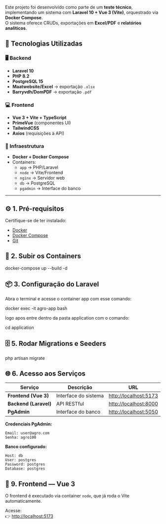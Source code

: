 Este projeto foi desenvolvido como parte de um **teste técnico**, implementando um sistema com **Laravel 10 + Vue 3 (Vite)**, orquestrado via **Docker Compose**.  
O sistema oferece CRUDs, exportações em **Excel/PDF** e **relatórios analíticos**.

## 🧱 Tecnologias Utilizadas

### 🖥️ Backend
- **Laravel 10**
- **PHP 8.2**
- **PostgreSQL 15**
- **Maatwebsite/Excel** → exportação `.xlsx`
- **Barryvdh/DomPDF** → exportação `.pdf`

### 💻 Frontend
- **Vue 3 + Vite + TypeScript**
- **PrimeVue** (componentes UI)
- **TailwindCSS**
- **Axios** (requisições à API)

### 🐳 Infraestrutura
- **Docker + Docker Compose**
- Containers:
  - `app` → PHP/Laravel
  - `node` → Vite/Frontend
  - `nginx` → Servidor web
  - `db` → PostgreSQL
  - `pgadmin` → Interface do banco

---

## ⚙️ 1. Pré-requisitos

Certifique-se de ter instalado:

- [Docker](https://www.docker.com/get-started)
- [Docker Compose](https://docs.docker.com/compose/)
- [Git](https://git-scm.com/downloads)

## 🐳 2. Subir os Containers

docker-compose up --build -d

## 📦 3. Configuração do Laravel

Abra o terminal e acesse o container app com esse comando:

docker exec -it agro-app bash

logo apos entre dentro da pasta application com o comando:

cd application

## 🗄️ 5. Rodar Migrations e Seeders

php artisan migrate

## 🌐 6. Acesso aos Serviços

| Serviço | Descrição | URL |
|----------|------------|------|
| **Frontend (Vue 3)** | Interface do sistema | [http://localhost:5173](http://localhost:5173) |
| **Backend (Laravel)** | API RESTful | [http://localhost:8000](http://localhost:8000) |
| **PgAdmin** | Interface do banco | [http://localhost:5050](http://localhost:5050) |

**Credenciais PgAdmin:**
```
Email: user@agro.com
Senha: agro100
```

**Banco configurado:**
```
Host: db
User: postgres
Password: postgres
Database: postgres
```
## 🧭 9. Frontend — Vue 3

O frontend é executado via container `node`, que já roda o Vite automaticamente.

Acesse:  
👉 [http://localhost:5173](http://localhost:5173)
